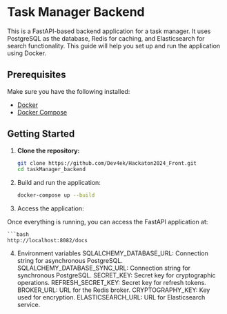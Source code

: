 # Task Manager Backend

This is a FastAPI-based backend application for a task manager. It uses PostgreSQL as the database, Redis for caching, and Elasticsearch for search functionality. This guide will help you set up and run the application using Docker.

## Prerequisites

Make sure you have the following installed:

- [Docker](https://www.docker.com/get-started)
- [Docker Compose](https://docs.docker.com/compose/)

## Getting Started

1. **Clone the repository:**

   ```bash
   git clone https://github.com/Dev4ek/Hackaton2024_Front.git
   cd taskManager_backend

2. Build and run the application:

    ```bash
    docker-compose up --build

3. Access the application:

Once everything is running, you can access the FastAPI application at:

    ```bash
    http://localhost:8082/docs

4. Environment variables
SQLALCHEMY_DATABASE_URL: Connection string for asynchronous PostgreSQL.
SQLALCHEMY_DATABASE_SYNC_URL: Connection string for synchronous PostgreSQL.
SECRET_KEY: Secret key for cryptographic operations.
REFRESH_SECRET_KEY: Secret key for refresh tokens.
BROKER_URL: URL for the Redis broker.
CRYPTOGRAPHY_KEY: Key used for encryption.
ELASTICSEARCH_URL: URL for Elasticsearch service.

